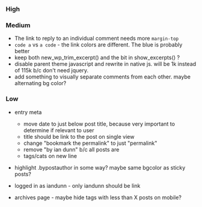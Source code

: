 ### High



### Medium

* The link to reply to an individual comment needs more `margin-top`
* `code a` vs `a code` - the link colors are different. The blue is probably better
* keep both new_wp_trim_excerpt() and the bit in show_excerpts() ?
* disable parent theme javascript and rewrite in native js. will be 1k instead of 115k b/c don't need jquery.
* add something to visually separate comments from each other. maybe alternating bg color?



### Low

* entry meta
	* move date to just below post title, because very important to determine if relevant to user
	* title should be link to the post on single view
	* change "bookmark the permalink" to just "permalink"
	* remove "by ian dunn" b/c all posts are
	* tags/cats on new line

* highlight .bypostauthor in some way? maybe same bgcolor as sticky posts?

* logged in as iandunn - only iandunn should be link

* archives page - maybe hide tags with less than X posts on mobile?
